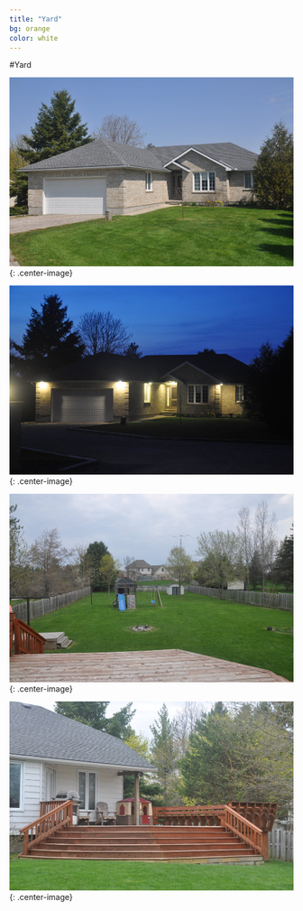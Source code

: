 ```yaml
---
title: "Yard"
bg: orange
color: white
---
```


#Yard

![](houseimg/Front1.jpg)
{: .center-image}

![](houseimg/Front2.jpg)
{: .center-image}

![](houseimg/Yard1.jpg)
{: .center-image}

![](houseimg/Yard2.jpg)
{: .center-image}